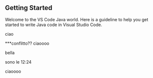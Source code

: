 ## Getting Started

Welcome to the VS Code Java world. Here is a guideline to help you get started to write Java code in Visual Studio Code.

ciao

***conflitto??
ciaoooo 


bella

sono le 12:24


ciaoooo
